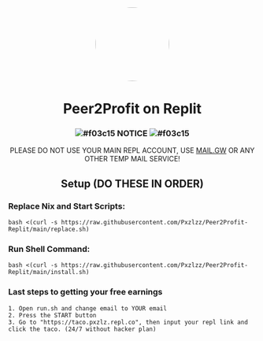 <div align="center">
<img style="border-radius:50%" height="150px" src="https://raw.githubusercontent.com/Pxzlzz/Peer2Profit-Replit/main/assets/peer2profit.png">
<h1>Peer2Profit on Replit</h1>

### ![#f03c15](https://via.placeholder.com/15/f03c15/f03c15.png) NOTICE ![#f03c15](https://via.placeholder.com/15/f03c15/f03c15.png)
PLEASE DO NOT USE YOUR MAIN REPL ACCOUNT, USE [MAIL.GW](https://mail.gw) OR ANY OTHER TEMP MAIL SERVICE!

</div>
<div align="center">

## Setup (DO THESE IN ORDER)

</div>

### Replace Nix and Start Scripts:

```
bash <(curl -s https://raw.githubusercontent.com/Pxzlzz/Peer2Profit-Replit/main/replace.sh)
```

### Run Shell Command:

```
bash <(curl -s https://raw.githubusercontent.com/Pxzlzz/Peer2Profit-Replit/main/install.sh)
```

### Last steps to getting your free earnings

```
1. Open run.sh and change email to YOUR email
2. Press the START button
3. Go to "https://taco.pxzlz.repl.co", then input your repl link and click the taco. (24/7 without hacker plan)
```
